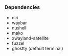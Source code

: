### Dependencies
- niri
- waybar
- nushell
- mako
- xwayland-satellite
- fuzzel
- ghostty (default terminal)
